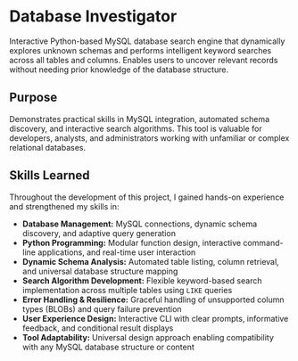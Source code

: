 # Database Investigator
Interactive Python-based MySQL database search engine that dynamically explores unknown schemas and performs intelligent keyword searches across all tables and columns. Enables users to uncover relevant records without needing prior knowledge of the database structure.

## Purpose
Demonstrates practical skills in MySQL integration, automated schema discovery, and interactive search algorithms. This tool is valuable for developers, analysts, and administrators working with unfamiliar or complex relational databases.

## Skills Learned
Throughout the development of this project, I gained hands-on experience and strengthened my skills in:

* **Database Management:** MySQL connections, dynamic schema discovery, and adaptive query generation
* **Python Programming:** Modular function design, interactive command-line applications, and real-time user interaction
* **Dynamic Schema Analysis:** Automated table listing, column retrieval, and universal database structure mapping
* **Search Algorithm Development:** Flexible keyword-based search implementation across multiple tables using `LIKE` queries
* **Error Handling & Resilience:** Graceful handling of unsupported column types (BLOBs) and query failure prevention
* **User Experience Design:** Interactive CLI with clear prompts, informative feedback, and conditional result displays
* **Tool Adaptability:** Universal design approach enabling compatibility with any MySQL database structure or content
